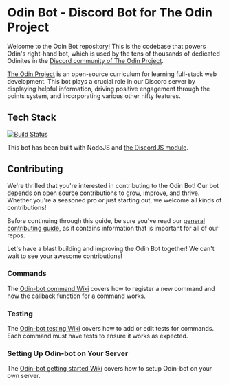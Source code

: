 # Odin Bot - Discord Bot for The Odin Project

Welcome to the Odin Bot repository! This is the codebase that powers Odin's right-hand bot, which is used by the tens of thousands of dedicated Odinites in the [Discord community of The Odin Project](https://discord.gg/fbFCkYabZB). 

[The Odin Project](https://www.theodinproject.com) is an open-source curriculum for learning full-stack web development. This bot plays a crucial role in our Discord server by displaying helpful information, driving positive engagement through the points system, and incorporating various other nifty features.

## Tech Stack

[![Build Status](https://circleci.com/gh/TheOdinProject/theodinproject.svg?style=svg)](https://app.circleci.com/pipelines/github/TheOdinProject/odin-bot-v2)

This bot has been built with NodeJS and [the DiscordJS module](https://discord.js.org/#/docs/main/stable/general/welcome).


## Contributing

We're thrilled that you're interested in contributing to the Odin Bot! Our bot depends on open source contributions to grow, improve, and thrive. Whether you're a seasoned pro or just starting out, we welcome all kinds of contributions!

Before continuing through this guide, be sure you've read our [general contributing guide](https://github.com/TheOdinProject/.github/blob/main/CONTRIBUTING.md), as it contains information that is important for all of our repos.

Let's have a blast building and improving the Odin Bot together! We can't wait to see your awesome contributions!

### Commands

The [Odin-bot command Wiki](https://github.com/TheOdinProject/odin-bot-v2/wiki/Commands) covers how to register a new command and how the callback function for a command works.

### Testing

The [Odin-bot testing Wiki](https://github.com/TheOdinProject/odin-bot-v2/wiki/Testing) covers how to add or edit tests for commands. Each command must have tests to ensure it works as expected.

### Setting Up Odin-bot on Your Server

The [Odin-bot getting started Wiki](https://github.com/TheOdinProject/odin-bot-v2/wiki/Getting-Started) covers how to setup Odin-bot on your own server.
